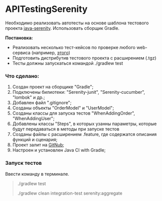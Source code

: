 # APITestingSerenity


Необходимо реализовать автотесты на основе шаблона тестового проекта [java-serenity](https://github.com/serenity-bdd/serenity-junit-starter). Использовать сборщик Gradle.  

**Постановка:**
* Реализовать несколько тест-кейсов по проверке любого web-сервиса (например, [этого](https://www.postman.com/postman/workspace/published-postman-templates/documentation/631643-f695cab7-6878-eb55-7943-ad88e1ccfd65?ctx=documentation))
* Подготовить дистрибутив тестового проекта с расширением (.tgz)
* Тесты должны запускаться командой ./gradlew test


### Что сделано:
1. Создан проект на сборщике "Gradle";
2. Подключены билиотеки: "Serenity-junit", "Serenity-cucumber", "lombok" и др.;
3. Добавлен файл ".gitignore";
4. Созданы объекты "OrderModel" и "UserModel";
5. Созданы классы для запуска тестов "WhenAddingOrder", "WhenAddingUser";
6. Добавлены классы "Steps", в которых узанны параметры, которые будут передаваться в методы при запуске тестов
7. Созданы файлы с расширением .feature, где содержатся описания функций и сценария;
8. Проект залит на [GitNub](https://github.com/Aleks4404/APITestingSerenity.git);
9. Настроен и установлен Java CI with Gradle;


### Запуск тестов

Ввести команду в терминале.  
> ./gradlew test
> 
> 
> ./gradlew clean integration-test serenity:aggregate


 